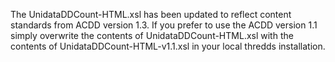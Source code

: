 The UnidataDDCount-HTML.xsl has been updated to reflect
content standards from ACDD version 1.3.  If you prefer
to use the ACDD version 1.1 simply overwrite the contents of
UnidataDDCount-HTML.xsl with the contents of UnidataDDCount-HTML-v1.1.xsl in your local
thredds installation.